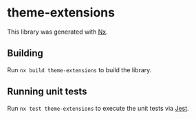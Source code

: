 # theme-extensions

This library was generated with [Nx](https://nx.dev).

## Building

Run `nx build theme-extensions` to build the library.

## Running unit tests

Run `nx test theme-extensions` to execute the unit tests via [Jest](https://jestjs.io).
